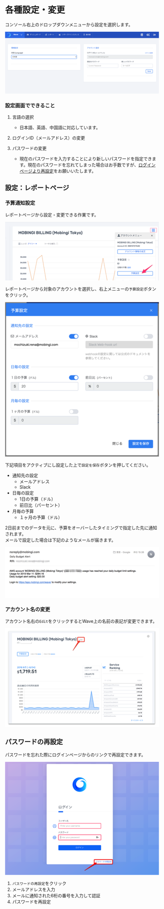 # 各種設定・変更

コンソール右上のドロップダウンメニューから設定を選択します。

![](../.gitbook/assets/sukurnshotto-2019-03-13-102548.png)

### 設定画面でできること

1. 言語の選択

   * 日本語、英語、中国語に対応しています。

2. ログインID（メールアドレス）の変更 
3. パスワードの変更
   * 現在のパスワードを入力することにより新しいパスワードを指定できます。現在のパスワードを忘れてしまった場合はお手数ですが、[ログインページより再設定](https://docs.mobingi.com/v/wave/mobingi-wave/settings#resetpw)をお願いいたします。

## 設定：レポートページ

### 予算通知設定

レポートページから設定・変更できる作業です。

![](../.gitbook/assets/bannersandalertstomobingiwave.png)

レポートページから対象のアカウントを選択し、右上メニューの`予算設定`ボタンをクリック。

![](../.gitbook/assets/sukurnshotto-2019-03-13-102958.png)

下記項目をアクティブにし設定した上で`設定を保存`ボタンを押してください。

* 通知先の設定 
  * メールアドレス
  * Slack 
* 日毎の設定
  * 1日の予算（ドル）
  * 前日比（パーセント）
* 月毎の予算
  * １ヶ月の予算（ドル）

2日前までのデータを元に、予算をオーバーしたタイミングで指定した先に通知されます。  
メールで設定した場合は下記のようなメールが届きます。

![](../.gitbook/assets/nosurumonoka5198tsukarimashita.png)

### アカウント名の変更

アカウント名右の`Edit`をクリックするとWave上の名前の表記が変更できます。

![](../.gitbook/assets/image.png)

## パスワードの再設定 <a id="resetpw"></a>

パスワードを忘れた際にログインページからのリンクで再設定できます。

![](../.gitbook/assets/snip20180910_1.png)

1. `パスワードの再設定`をクリック
2. メールアドレスを入力
3. メールに通知された6桁の番号を入力して認証
4. パスワードを再設定

